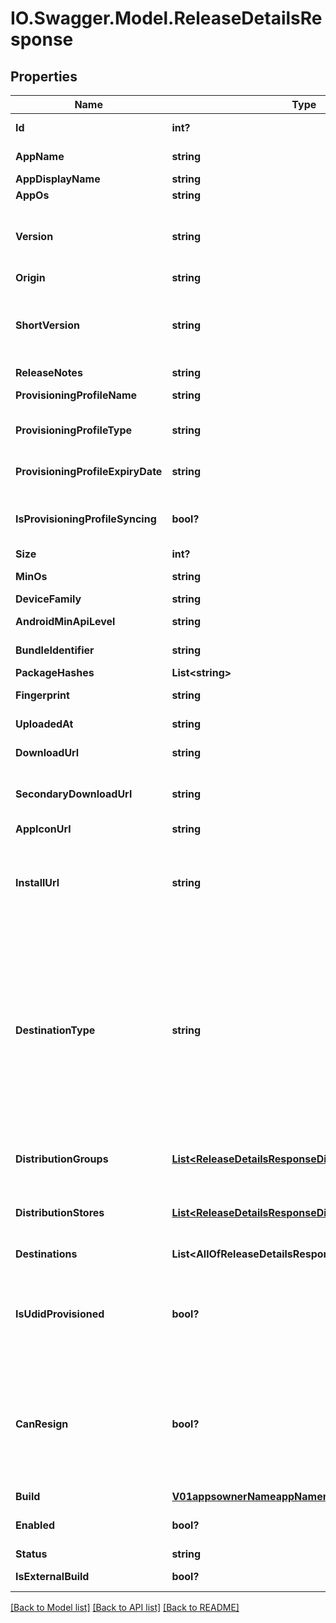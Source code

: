 # IO.Swagger.Model.ReleaseDetailsResponse
## Properties

Name | Type | Description | Notes
------------ | ------------- | ------------- | -------------
**Id** | **int?** | ID identifying this unique release. | 
**AppName** | **string** | The app&#x27;s name (extracted from the uploaded release). | 
**AppDisplayName** | **string** | The app&#x27;s display name. | 
**AppOs** | **string** | The app&#x27;s OS. | [optional] 
**Version** | **string** | The release&#x27;s version.&lt;br&gt; For iOS: CFBundleVersion from info.plist. For Android: android:versionCode from AppManifest.xml.  | 
**Origin** | **string** | The release&#x27;s origin | [optional] 
**ShortVersion** | **string** | The release&#x27;s short version.&lt;br&gt; For iOS: CFBundleShortVersionString from info.plist. For Android: android:versionName from AppManifest.xml.  | 
**ReleaseNotes** | **string** | The release&#x27;s release notes. | [optional] 
**ProvisioningProfileName** | **string** | The release&#x27;s provisioning profile name. | [optional] 
**ProvisioningProfileType** | **string** | The type of the provisioning profile for the requested app version. | [optional] 
**ProvisioningProfileExpiryDate** | **string** | expiration date of provisioning profile in UTC format. | [optional] 
**IsProvisioningProfileSyncing** | **bool?** | A flag that determines whether the release&#x27;s provisioning profile is still extracted or not. | [optional] 
**Size** | **int?** | The release&#x27;s size in bytes. | [optional] 
**MinOs** | **string** | The release&#x27;s minimum required operating system. | [optional] 
**DeviceFamily** | **string** | The release&#x27;s device family. | [optional] 
**AndroidMinApiLevel** | **string** | The release&#x27;s minimum required Android API level. | [optional] 
**BundleIdentifier** | **string** | The identifier of the apps bundle. | [optional] 
**PackageHashes** | **List&lt;string&gt;** | Hashes for the packages. | [optional] 
**Fingerprint** | **string** | MD5 checksum of the release binary. | [optional] 
**UploadedAt** | **string** | UTC time in ISO 8601 format of the uploaded time. | 
**DownloadUrl** | **string** | The URL that hosts the binary for this release. | [optional] 
**SecondaryDownloadUrl** | **string** | The URL that hosts the secondary binary for this release, such as the apk file for aab releases. | [optional] 
**AppIconUrl** | **string** | A URL to the app&#x27;s icon. | 
**InstallUrl** | **string** | The href required to install a release on a mobile device. On iOS devices will be prefixed with &#x60;itms-services://?action&#x3D;download-manifest&amp;url&#x3D;&#x60; | [optional] 
**DestinationType** | **string** | OBSOLETE. Will be removed in next version. The destination type.&lt;br&gt; &lt;b&gt;group&lt;/b&gt;: The release distributed to internal groups and distribution_groups details will be returned.&lt;br&gt; &lt;b&gt;store&lt;/b&gt;: The release distributed to external stores and distribution_stores details will be returned.&lt;br&gt; &lt;b&gt;tester&lt;/b&gt;: The release distributed testers details will be returned.&lt;br&gt;  | [optional] 
**DistributionGroups** | [**List&lt;ReleaseDetailsResponseDistributionGroups&gt;**](ReleaseDetailsResponseDistributionGroups.md) | OBSOLETE. Will be removed in next version. A list of distribution groups that are associated with this release. | [optional] 
**DistributionStores** | [**List&lt;ReleaseDetailsResponseDistributionStores&gt;**](ReleaseDetailsResponseDistributionStores.md) | OBSOLETE. Will be removed in next version. A list of distribution stores that are associated with this release. | [optional] 
**Destinations** | **List&lt;AllOfReleaseDetailsResponseDestinationsItems&gt;** | A list of distribution groups or stores. | [optional] 
**IsUdidProvisioned** | **bool?** | In calls that allow passing &#x60;udid&#x60; in the query string, this value will hold the provisioning status of that UDID in this release. Will be ignored for non-iOS platforms. | [optional] 
**CanResign** | **bool?** | In calls that allow passing &#x60;udid&#x60; in the query string, this value determines if a release can be re-signed. When true, after a re-sign, the tester will be able to install the release from his registered devices. Will not be returned for non-iOS platforms. | [optional] 
**Build** | [**V01appsownerNameappNamereleasesreleaseIdBuild**](V01appsownerNameappNamereleasesreleaseIdBuild.md) |  | [optional] 
**Enabled** | **bool?** | This value determines the whether a release currently is enabled or disabled. | 
**Status** | **string** | Status of the release. | [optional] 
**IsExternalBuild** | **bool?** | This value determines if a release is external or not. | [optional] 

[[Back to Model list]](../README.md#documentation-for-models) [[Back to API list]](../README.md#documentation-for-api-endpoints) [[Back to README]](../README.md)


